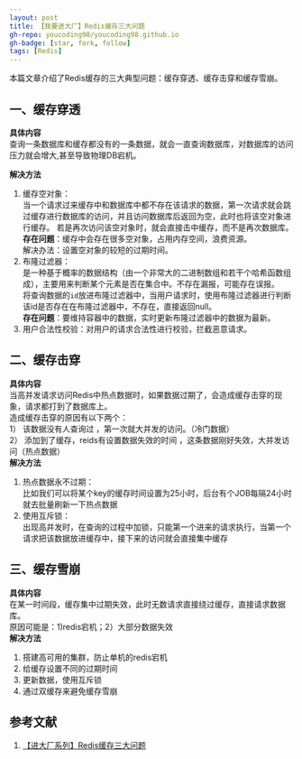 ```yaml
---
layout: post
title: 【我要进大厂】Redis缓存三大问题
gh-repo: youcoding98/youcoding98.github.io
gh-badge: [star, fork, follow]
tags: [Redis]
---
```

本篇文章介绍了Redis缓存的三大典型问题：缓存穿透、缓存击穿和缓存雪崩。



## 一、缓存穿透
**具体内容**  
查询一条数据库和缓存都没有的一条数据，就会一直查询数据库，对数据库的访问压力就会增大,甚至导致物理DB宕机。

**解决方法**  
1. 缓存空对象：  
当一个请求过来缓存中和数据库中都不存在该请求的数据，第一次请求就会跳过缓存进行数据库的访问，并且访问数据库后返回为空，此时也将该空对象进行缓存。
若是再次访问该空对象时，就会直接击中缓存，而不是再次数据库。  
**存在问题**：缓存中会存在很多空对象，占用内存空间，浪费资源。  
解决办法：设置空对象的较短的过期时间。  
2. 布隆过滤器：  
是一种基于概率的数据结构（由一个非常大的二进制数组和若干个哈希函数组成），主要用来判断某个元素是否在集合中。不存在漏报，可能存在误报。  
将查询数据的`id`放进布隆过滤器中，当用户请求时，使用布隆过滤器进行判断该id是否存在在布隆过滤器中，不存在，直接返回null。  
**存在问题**：要维持容器中的数据，实时更新布隆过滤器中的数据为最新。  
3. 用户合法性校验：对用户的请求合法性进行校验，拦截恶意请求。  

## 二、缓存击穿 
**具体内容**  
当高并发请求访问Redis中热点数据时，如果数据过期了，会造成缓存击穿的现象，请求都打到了数据库上。  
造成缓存击穿的原因有以下两个：  
1） 该数据没有人查询过 ，第一次就大并发的访问。（冷门数据）  
2） 添加到了缓存，reids有设置数据失效的时间 ，这条数据刚好失效，大并发访问（热点数据）  
**解决方法**  
1. 热点数据永不过期：  
比如我们可以将某个key的缓存时间设置为25小时，后台有个JOB每隔24小时就去批量刷新一下热点数据  
2. 使用互斥锁：  
出现高并发时，在查询的过程中加锁，只能第一个进来的请求执行，当第一个请求把该数据放进缓存中，接下来的访问就会直接集中缓存  

## 三、缓存雪崩
**具体内容**  
在某一时间段，缓存集中过期失效，此时无数请求直接绕过缓存，直接请求数据库。  
原因可能是：1)redis宕机；2）大部分数据失效  
**解决方法**
1. 搭建高可用的集群，防止单机的redis宕机  
2. 给缓存设置不同的过期时间  
3. 更新数据，使用互斥锁  
4. 通过双缓存来避免缓存雪崩  

## 参考文献
1. [【进大厂系列】Redis缓存三大问题](https://blog.csdn.net/qq_43255017/article/details/105447230)






